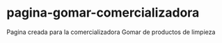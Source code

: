 # pagina-gomar-comercializadora
Pagina creada para la comercializadora Gomar de productos de limpieza
